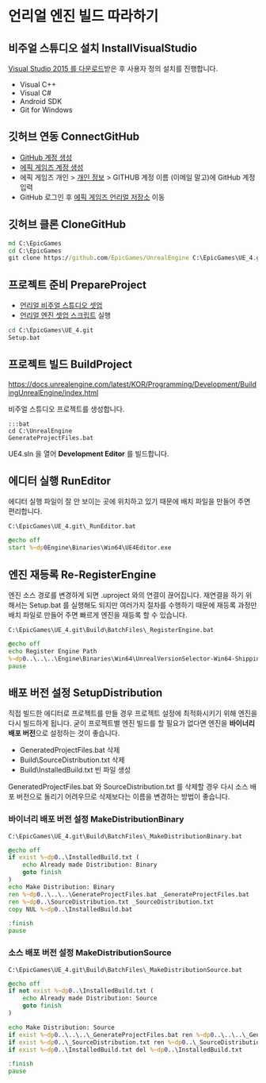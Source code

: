 # 언리얼 엔진 빌드 따라하기

## 비주얼 스튜디오 설치 InstallVisualStudio

[Visual Studio 2015 를 다운로드](vs2015_download_digest.md)받은 후 사용자 정의 설치를 진행합니다.

* Visual C++
* Visual C#
* Android SDK
* Git for Windows

## 깃허브 연동 ConnectGitHub

* [GitHub 계정 생성](https://github.com/)
* [에픽 게임즈 계정 생성](https://docs.unrealengine.com/latest/KOR/GettingStarted/Installation/index.html#bookmark1>)
* 에픽 게임즈 개인 > [개인 정보](https://www.unrealengine.com/dashboard/settings) > GITHUB 계정 이름 (이메일 말고)에 GitHub 계정 입력 
* GitHub 로그인 후 [에픽 게임즈 언리얼 저장소](https://github.com/epicgames/unrealengine/) 이동

## 깃허브 클론 CloneGitHub

```bat
md C:\EpicGames
cd C:\EpicGames
git clone https://github.com/EpicGames/UnrealEngine C:\EpicGames\UE_4.git
```

## 프로젝트 준비 PrepareProject

* [언리얼 비주얼 스튜디오 셋업](ue4_windows_vs_setup_digest.md) 
* [언리얼 엔진 셋업 스크립트](ue4_setup_script_analysis.md) 실행

```bat
cd C:\EpicGames\UE_4.git
Setup.bat
```

## 프로젝트 빌드 BuildProject

<https://docs.unrealengine.com/latest/KOR/Programming/Development/BuildingUnrealEngine/index.html>

비주얼 스튜디오 프로젝트를 생성합니다.

    :::bat
    cd C:\UnrealEngine
    GenerateProjectFiles.bat

UE4.sln 을 열어 **Development Editor** 를 빌드합니다.

## 에디터 실행 RunEditor

에디터 실행 파일이 잘 안 보이는 곳에 위치하고 있기 때문에 배치 파일을 만들어 주면 편리합니다.

`C:\EpicGames\UE_4.git\_RunEditor.bat`

```bat
@echo off
start %~dp0Engine\Binaries\Win64\UE4Editor.exe
```


## 엔진 재등록 Re-RegisterEngine

엔진 소스 경로를 변경하게 되면 .uproject 와의 연결이 끊어집니다. 재연결을 하기 위해서는 Setup.bat 를 실행해도 되지만 여러가지 절차를 수행하기 때문에 재등록 과정만 배치 파일로 만들어 주면 빠르게 엔진을 재등록 할 수 있습니다.

`C:\EpicGames\UE_4.git\Build\BatchFiles\_RegisterEngine.bat`

```bat
@echo off
echo Register Engine Path
%~dp0..\..\..\Engine\Binaries\Win64\UnrealVersionSelector-Win64-Shipping.exe /register
pause
```


## 배포 버전 설정 SetupDistribution

직접 빌드한 에디터로 프로젝트를 만들 경우 프로젝트 설정에 최적화시키기 위해 엔진을 다시 빌드하게 됩니다. 굳이 프로젝트별 엔진 빌드를 할 필요가 없다면 엔진을 **바이너리 배포 버전**으로 설정하는 것이 좋습니다.

* GeneratedProjectFiles.bat 삭제
* Build\SourceDistribution.txt 삭제
* Build\InstalledBuild.txt 빈 파일 생성

GeneratedProjectFiles.bat 와 SourceDistribution.txt 를 삭제할 경우 다시 소스 배포 버전으로 돌리기 어려우므로 삭제보다는 이름을 변경하는 방법이 좋습니다.

### 바이너리 배포 버전 설정 MakeDistributionBinary

`C:\EpicGames\UE_4.git\Build\BatchFiles\_MakeDistributionBinary.bat`

```bat
@echo off
if exist %~dp0..\InstalledBuild.txt (
	echo Already made Distribution: Binary
	goto finish
)
echo Make Distribution: Binary
ren %~dp0..\..\..\GenerateProjectFiles.bat _GenerateProjectFiles.bat       
ren %~dp0..\SourceDistribution.txt _SourceDistribution.txt
copy NUL %~dp0..\InstalledBuild.bat

:finish
pause
```

### 소스 배포 버전 설정 MakeDistributionSource

`C:\EpicGames\UE_4.git\Build\BatchFiles\_MakeDistributionSource.bat`

```bat
@echo off
if not exist %~dp0..\InstalledBuild.txt (
	echo Already made Distribution: Source
	goto finish
)

echo Make Distribution: Source
if exist %~dp0..\..\..\_GenerateProjectFiles.bat ren %~dp0..\..\..\_GenerateProjectFiles.bat GenerateProjectFiles.bat       
if exist %~dp0..\_SourceDistribution.txt ren %~dp0..\_SourceDistribution.txt SourceDistribution.txt
if exist %~dp0..\InstalledBuild.txt del %~dp0..\InstalledBuild.txt

:finish
pause
```